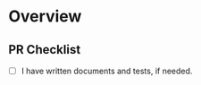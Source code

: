 # Overview

<!--
    A clear and concise description of what this pr is about.
 -->

## PR Checklist

- [ ] I have written documents and tests, if needed.
